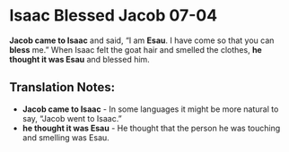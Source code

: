 Isaac Blessed Jacob 07-04
===========================


**Jacob came to Isaac** and said, “I am **Esau**. I have come so that
you can **bless** me.” When Isaac felt the goat hair and smelled the
clothes, **he thought it was Esau** and blessed him.

Translation Notes:
------------------

-   **Jacob came to Isaac** - In some languages it might be more natural
    to say, “Jacob went to Isaac.”
-   **he thought it was Esau** - He thought that the person he was
    touching and smelling was Esau.

